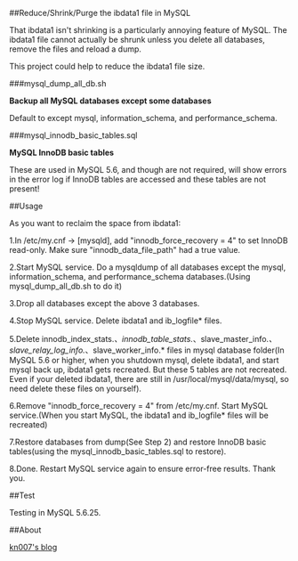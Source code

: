 ##Reduce/Shrink/Purge the ibdata1 file in MySQL

That ibdata1 isn't shrinking is a particularly annoying feature of MySQL. The ibdata1 file cannot actually be shrunk unless you delete all databases, remove the files and reload a dump.

This project could help to reduce the ibdata1 file size.

###mysql_dump_all_db.sh

**Backup all MySQL databases except some databases**

Default to except mysql, information_schema, and performance_schema.

###mysql_innodb_basic_tables.sql

**MySQL InnoDB basic tables**

These are used in MySQL 5.6, and though are not required, will show errors in the error log if InnoDB tables are accessed and these tables are not present!



##Usage

As you want to reclaim the space from ibdata1:

1.In /etc/my.cnf -> [mysqld], add "innodb_force_recovery = 4" to set InnoDB read-only. Make sure "innodb_data_file_path" had a true value.

2.Start MySQL service. Do a mysqldump of all databases except the mysql, information_schema, and performance_schema databases.(Using mysql_dump_all_db.sh to do it)

3.Drop all databases except the above 3 databases.

4.Stop MySQL service. Delete ibdata1 and ib_logfile* files.

5.Delete innodb_index_stats.*、innodb_table_stats.*、slave_master_info.*、slave_relay_log_info.*、slave_worker_info.* files in mysql database folder(In MySQL 5.6 or higher, when you shutdown mysql, delete ibdata1, and start mysql back up, ibdata1 gets recreated. But these 5 tables are not recreated. Even if your deleted ibdata1, there are still in /usr/local/mysql/data/mysql, so need delete these files on yourself).

6.Remove "innodb_force_recovery = 4" from /etc/my.cnf. Start MySQL service.(When you start MySQL, the ibdata1 and ib_logfile* files will be recreated)

7.Restore databases from dump(See Step 2) and restore InnoDB basic tables(using the mysql_innodb_basic_tables.sql to restore).

8.Done. Restart MySQL service again to ensure error-free results. Thank you.

##Test

Testing in MySQL 5.6.25.

##About

[kn007's blog](http://kn007.net) 
